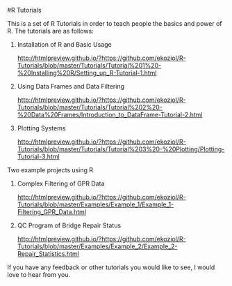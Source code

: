 #R Tutorials

This is a set of R Tutorials in order to teach people the basics and power of R.  The tutorials are as follows:

1.  Installation of R and Basic Usage

	http://htmlpreview.github.io/?https://github.com/ekoziol/R-Tutorials/blob/master/Tutorials/Tutorial%201%20-%20Installing%20R/Setting_up_R-Tutorial-1.html

2.	Using Data Frames and Data Filtering

	http://htmlpreview.github.io/?https://github.com/ekoziol/R-Tutorials/blob/master/Tutorials/Tutorial%202%20-%20Data%20Frames/Introduction_to_DataFrame-Tutorial-2.html

3.  Plotting Systems

	http://htmlpreview.github.io/?https://github.com/ekoziol/R-Tutorials/blob/master/Tutorials/Tutorial%203%20-%20Plotting/Plotting-Tutorial-3.html

Two example projects using R

1.  Complex Filtering of GPR Data

	http://htmlpreview.github.io/?https://github.com/ekoziol/R-Tutorials/blob/master/Examples/Example_1/Example_1-Filtering_GPR_Data.html

2.  QC Program of Bridge Repair Status

	http://htmlpreview.github.io/?https://github.com/ekoziol/R-Tutorials/blob/master/Examples/Example_2/Example_2-Repair_Statistics.html


If you have any feedback or other tutorials you would like to see, I would love to hear from you.